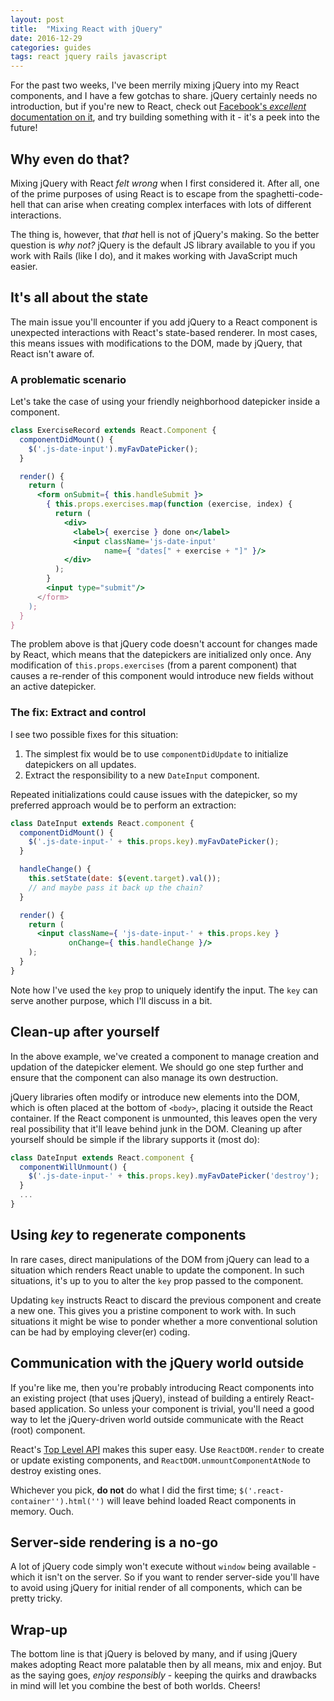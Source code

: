 ```yaml
---
layout: post
title:  "Mixing React with jQuery"
date: 2016-12-29
categories: guides
tags: react jquery rails javascript
---
```


For the past two weeks, I've been merrily mixing jQuery into my React components, and I have a few gotchas to share. jQuery certainly needs no introduction, but if you're new to React, check out [Facebook's _excellent_ documentation on it](https://facebook.github.io/react), and try building something with it - it's a peek into the future!

## Why even do that?

Mixing jQuery with React _felt wrong_ when I first considered it. After all, one of the prime purposes of using React is to escape from the spaghetti-code-hell that can arise when creating complex interfaces with lots of different interactions.

The thing is, however, that _that_ hell is not of jQuery's making. So the better question is _why not?_ jQuery is the default JS library available to you if you work with Rails (like I do), and it makes working with JavaScript much easier.

## It's all about the state

The main issue you'll encounter if you add jQuery to a React component is unexpected interactions with React's state-based renderer. In most cases, this means issues with modifications to the DOM, made by jQuery, that React isn't aware of.

### A problematic scenario

Let's take the case of using your friendly neighborhood datepicker inside a component.

```jsx
class ExerciseRecord extends React.Component {
  componentDidMount() {
    $('.js-date-input').myFavDatePicker();
  }

  render() {
    return (
      <form onSubmit={ this.handleSubmit }>
        { this.props.exercises.map(function (exercise, index) {
          return (
            <div>
              <label>{ exercise } done on</label>
              <input className='js-date-input'
                     name={ "dates[" + exercise + "]" }/>
            </div>
          );
        }
        <input type="submit"/>
      </form>
    );
  }
}
```

The problem above is that jQuery code doesn't account for changes made by React, which means that the datepickers are initialized only once. Any modification of `this.props.exercises` (from a parent component) that causes a re-render of this component would introduce new fields without an active datepicker.

### The fix: Extract and control

I see two possible fixes for this situation:

1. The simplest fix would be to use `componentDidUpdate` to initialize datepickers on all updates.
2. Extract the responsibility to a new `DateInput` component.

Repeated initializations could cause issues with the datepicker, so my preferred approach would be to perform an extraction:

```jsx
class DateInput extends React.component {
  componentDidMount() {
    $('.js-date-input-' + this.props.key).myFavDatePicker();
  }

  handleChange() {
    this.setState(date: $(event.target).val());
    // and maybe pass it back up the chain?
  }

  render() {
    return (
      <input className={ 'js-date-input-' + this.props.key }
             onChange={ this.handleChange }/>
    );
  }
}
```

Note how I've used the `key` prop to uniquely identify the input. The `key` can serve another purpose, which I'll discuss in a bit.

## Clean-up after yourself

In the above example, we've created a component to manage creation and updation of the datepicker element. We should go one step further and ensure that the component can also manage its own destruction.

jQuery libraries often modify or introduce new elements into the DOM, which is often placed at the bottom of `<body>`, placing it outside the React container. If the React component is unmounted, this leaves open the very real possibility that it'll leave behind junk in the DOM. Cleaning up after yourself should be simple if the library supports it (most do):

```jsx
class DateInput extends React.component {
  componentWillUnmount() {
    $('.js-date-input-' + this.props.key).myFavDatePicker('destroy');
  }
  ...
}
```

## Using _key_ to regenerate components

In rare cases, direct manipulations of the DOM from jQuery can lead to a situation which renders React unable to update the component. In such situations, it's up to you to alter the `key` prop passed to the component.

Updating `key` instructs React to discard the previous component and create a new one. This gives you a pristine component to work with. In such situations it might be wise to ponder whether a more conventional solution can be had by employing clever(er) coding.

## Communication with the jQuery world outside

If you're like me, then you're probably introducing React components into an existing project (that uses jQuery), instead of building a entirely React-based application. So unless your component is trivial, you'll need a good way to let the jQuery-driven world outside communicate with the React (root) component.

React's [Top Level API](https://facebook.github.io/react/blog/2015/10/01/react-render-and-top-level-api.html) makes this super easy. Use `ReactDOM.render` to create or update existing components, and `ReactDOM.unmountComponentAtNode` to destroy existing ones.

Whichever you pick, **do not** do what I did the first time; `$('.react-container'').html('')` will leave behind loaded React components in memory. Ouch.

## Server-side rendering is a no-go

A lot of jQuery code simply won't execute without `window` being available - which it isn't on the server. So if you want to render server-side you'll have to avoid using jQuery for initial render of all components, which can be pretty tricky.

## Wrap-up

The bottom line is that jQuery is beloved by many, and if using jQuery makes adopting React more palatable then by all means, mix and enjoy. But as the saying goes, _enjoy responsibly_ - keeping the quirks and drawbacks in mind will let you combine the best of both worlds. Cheers!
